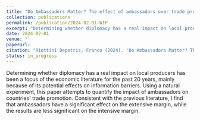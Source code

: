 ```yaml
---
title: "Do Ambassadors Matter? The effect of ambassadors over trade promotion"
collection: publications
permalink: /publication/2024-02-01-WIP
excerpt: "Determining whether diplomacy has a real impact on local producers has been a focus of the economic literature for the past 20 years, mainly because of its potential effects on information barriers. Using a natural experiment, this paper attempts to quantify the impact of ambassadors on countries' trade promotion. Consistent with the previous literature, I find that ambassadors have a significant effect on the extensive margin, while the results are less significant on the intensive margin."
date: 2024-02-01
venue: ''
paperurl: 
citation: "Riottini Depetris, Franco (2024). 'Do Ambassadors Matter? The effect of ambassadors over trade promotion.' <i>Master Thesis at Universidad de San Andrés</i>."
status: in_progress
---
```


Determining whether diplomacy has a real impact on local producers has been a focus of the economic literature for the past 20 years, mainly because of its potential effects on information barriers. Using a natural experiment, this paper attempts to quantify the impact of ambassadors on countries' trade promotion. Consistent with the previous literature, I find that ambassadors have a significant effect on the extensive margin, while the results are less significant on the intensive margin.